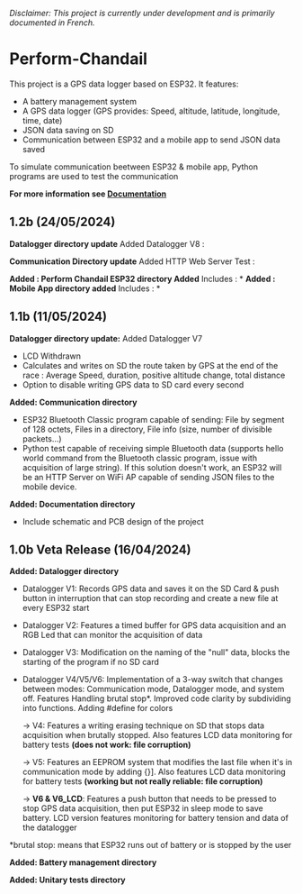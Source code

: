 *Disclaimer: This project is currently under development and is primarily documented in French.*
# Perform-Chandail
This project is a GPS data logger based on ESP32.
It features:
* A battery management system
* A GPS data logger (GPS provides: Speed, altitude, latitude, longitude, time, date)
* JSON data saving on SD
* Communication between ESP32 and a mobile app to send JSON data saved

To simulate communication beetween ESP32 & mobile app, Python programs are used to test the communication

**For more information see [Documentation](00_Documentation)**
## 1.2b (24/05/2024)
**Datalogger directory update**
Added Datalogger V8 :

**Communication Directory update**
Added HTTP Web Server Test :

**Added : Perform Chandail ESP32 directory Added**
Includes : 
*
**Added : Mobile App directory added**
Includes :
*
## 1.1b (11/05/2024)
**Datalogger directory update:**
Added Datalogger V7
* LCD Withdrawn
* Calculates and writes on SD the route taken by GPS at the end of the race : Average Speed, duration, positive altitude change, total distance
* Option to disable writing GPS data to SD card every second

**Added: Communication directory**
* ESP32 Bluetooth Classic program capable of sending: File by segment of 128 octets, Files in a directory, File info (size, number of divisible packets...)
* Python test capable of receiving simple Bluetooth data (supports hello world command from the Bluetooth classic program, issue with acquisition of large string). If this solution doesn't work, an ESP32 will be an HTTP Server on WiFi AP capable of sending JSON files to the mobile device.

**Added: Documentation directory**
* Include schematic and PCB design of the project
## 1.0b Veta Release (16/04/2024)
**Added: Datalogger directory**
* Datalogger V1: Records GPS data and saves it on the SD Card & push button in interruption that can stop recording and create a new file at every ESP32 start
* Datalogger V2: Features a timed buffer for GPS data acquisition and an RGB Led that can monitor the acquisition of data
* Datalogger V3: Modification on the naming of the "null" data, blocks the starting of the program if no SD card
* Datalogger V4/V5/V6: Implementation of a 3-way switch that changes between modes: Communication mode, Datalogger mode, and system off. Features Handling brutal stop*. Improved code clarity by subdividing into functions. Adding #define for colors

    -> V4: Features a writing erasing technique on SD that stops data acquisition when brutally stopped. Also features LCD data monitoring for battery tests **(does not work: file corruption)**

    -> V5: Features an EEPROM system that modifies the last file when it's in communication mode by adding {}]. Also features LCD data monitoring for battery tests **(working but not really reliable: file corruption)**

    -> **V6 & V6_LCD**: Features a push button that needs to be pressed to stop GPS data acquisition, then put ESP32 in sleep mode to save battery. LCD version features monitoring for battery tension and data of the datalogger



*brutal stop: means that ESP32 runs out of battery or is stopped by the user


**Added: Battery management directory**

**Added: Unitary tests directory**
